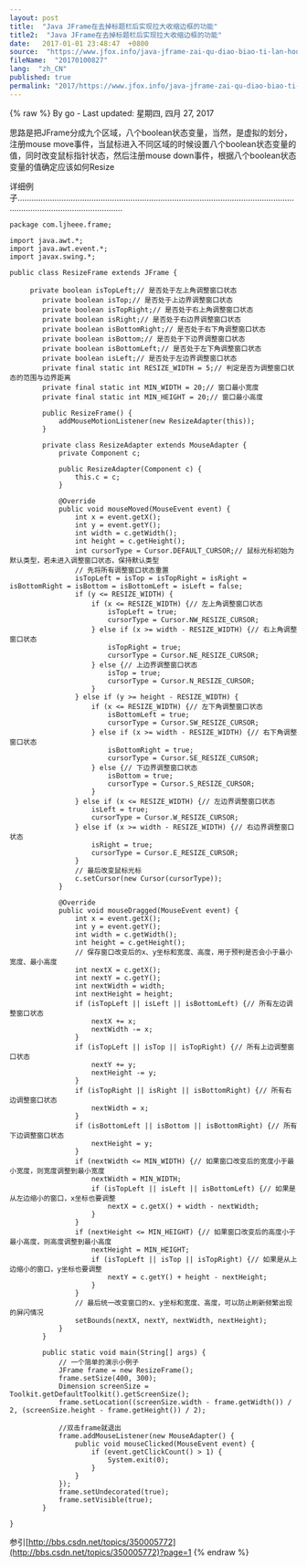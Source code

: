 ```yaml
---
layout: post
title:  "Java JFrame在去掉标题栏后实现拉大收缩边框的功能"
title2:  "Java JFrame在去掉标题栏后实现拉大收缩边框的功能"
date:   2017-01-01 23:48:47  +0800
source:  "https://www.jfox.info/java-jframe-zai-qu-diao-biao-ti-lan-hou-shi-xian-la-da-shou-suo-bian-kuang-de-gong-neng.html"
fileName:  "20170100827"
lang:  "zh_CN"
published: true
permalink: "2017/https://www.jfox.info/java-jframe-zai-qu-diao-biao-ti-lan-hou-shi-xian-la-da-shou-suo-bian-kuang-de-gong-neng.html"
---
```

{% raw %}
By go - Last updated: 星期四, 四月 27, 2017

 思路是把JFrame分成九个区域，八个boolean状态变量，当然，是虚拟的划分，注册mouse move事件，当鼠标进入不同区域的时候设置八个boolean状态变量的值，同时改变鼠标指针状态，然后注册mouse down事件，根据八个boolean状态变量的值确定应该如何Resize 

详细例子…………………………………………………………………………………………………………………………………………………….

    package com.ljheee.frame;
    
    import java.awt.*;
    import java.awt.event.*;
    import javax.swing.*;
    
    public class ResizeFrame extends JFrame {
    
         private boolean isTopLeft;// 是否处于左上角调整窗口状态
            private boolean isTop;// 是否处于上边界调整窗口状态
            private boolean isTopRight;// 是否处于右上角调整窗口状态
            private boolean isRight;// 是否处于右边界调整窗口状态
            private boolean isBottomRight;// 是否处于右下角调整窗口状态
            private boolean isBottom;// 是否处于下边界调整窗口状态
            private boolean isBottomLeft;// 是否处于左下角调整窗口状态
            private boolean isLeft;// 是否处于左边界调整窗口状态
            private final static int RESIZE_WIDTH = 5;// 判定是否为调整窗口状态的范围与边界距离
            private final static int MIN_WIDTH = 20;// 窗口最小宽度
            private final static int MIN_HEIGHT = 20;// 窗口最小高度
             
            public ResizeFrame() {
                addMouseMotionListener(new ResizeAdapter(this));
            }
             
            private class ResizeAdapter extends MouseAdapter {
                private Component c;
                 
                public ResizeAdapter(Component c) {
                    this.c = c;
                }
                 
                @Override
                public void mouseMoved(MouseEvent event) {
                    int x = event.getX();
                    int y = event.getY();
                    int width = c.getWidth();
                    int height = c.getHeight();
                    int cursorType = Cursor.DEFAULT_CURSOR;// 鼠标光标初始为默认类型，若未进入调整窗口状态，保持默认类型
                    // 先将所有调整窗口状态重置
                    isTopLeft = isTop = isTopRight = isRight = isBottomRight = isBottom = isBottomLeft = isLeft = false;
                    if (y <= RESIZE_WIDTH) {
                        if (x <= RESIZE_WIDTH) {// 左上角调整窗口状态
                            isTopLeft = true;
                            cursorType = Cursor.NW_RESIZE_CURSOR;
                        } else if (x >= width - RESIZE_WIDTH) {// 右上角调整窗口状态
                            isTopRight = true;
                            cursorType = Cursor.NE_RESIZE_CURSOR;
                        } else {// 上边界调整窗口状态
                            isTop = true;
                            cursorType = Cursor.N_RESIZE_CURSOR;
                        }
                    } else if (y >= height - RESIZE_WIDTH) {
                        if (x <= RESIZE_WIDTH) {// 左下角调整窗口状态
                            isBottomLeft = true;
                            cursorType = Cursor.SW_RESIZE_CURSOR;
                        } else if (x >= width - RESIZE_WIDTH) {// 右下角调整窗口状态
                            isBottomRight = true;
                            cursorType = Cursor.SE_RESIZE_CURSOR;
                        } else {// 下边界调整窗口状态
                            isBottom = true;
                            cursorType = Cursor.S_RESIZE_CURSOR;
                        }
                    } else if (x <= RESIZE_WIDTH) {// 左边界调整窗口状态
                        isLeft = true;
                        cursorType = Cursor.W_RESIZE_CURSOR;
                    } else if (x >= width - RESIZE_WIDTH) {// 右边界调整窗口状态
                        isRight = true;
                        cursorType = Cursor.E_RESIZE_CURSOR;
                    }
                    // 最后改变鼠标光标
                    c.setCursor(new Cursor(cursorType));
                }
                 
                @Override
                public void mouseDragged(MouseEvent event) {
                    int x = event.getX();
                    int y = event.getY();
                    int width = c.getWidth();
                    int height = c.getHeight();
                    // 保存窗口改变后的x、y坐标和宽度、高度，用于预判是否会小于最小宽度、最小高度
                    int nextX = c.getX();
                    int nextY = c.getY();
                    int nextWidth = width;
                    int nextHeight = height;
                    if (isTopLeft || isLeft || isBottomLeft) {// 所有左边调整窗口状态
                        nextX += x;
                        nextWidth -= x;
                    }
                    if (isTopLeft || isTop || isTopRight) {// 所有上边调整窗口状态
                        nextY += y;
                        nextHeight -= y;
                    }
                    if (isTopRight || isRight || isBottomRight) {// 所有右边调整窗口状态
                        nextWidth = x;
                    }
                    if (isBottomLeft || isBottom || isBottomRight) {// 所有下边调整窗口状态
                        nextHeight = y;
                    }
                    if (nextWidth <= MIN_WIDTH) {// 如果窗口改变后的宽度小于最小宽度，则宽度调整到最小宽度
                        nextWidth = MIN_WIDTH;
                        if (isTopLeft || isLeft || isBottomLeft) {// 如果是从左边缩小的窗口，x坐标也要调整
                            nextX = c.getX() + width - nextWidth;
                        }
                    }
                    if (nextHeight <= MIN_HEIGHT) {// 如果窗口改变后的高度小于最小高度，则高度调整到最小高度
                        nextHeight = MIN_HEIGHT;
                        if (isTopLeft || isTop || isTopRight) {// 如果是从上边缩小的窗口，y坐标也要调整
                            nextY = c.getY() + height - nextHeight;
                        }
                    }
                    // 最后统一改变窗口的x、y坐标和宽度、高度，可以防止刷新频繁出现的屏闪情况
                    setBounds(nextX, nextY, nextWidth, nextHeight);
                }
            }
             
            public static void main(String[] args) {
                // 一个简单的演示小例子
                JFrame frame = new ResizeFrame();
                frame.setSize(400, 300);
                Dimension screenSize = Toolkit.getDefaultToolkit().getScreenSize();
                frame.setLocation((screenSize.width - frame.getWidth()) / 2, (screenSize.height - frame.getHeight()) / 2);
              
                //双击frame就退出
                frame.addMouseListener(new MouseAdapter() {
                    public void mouseClicked(MouseEvent event) {
                        if (event.getClickCount() > 1) {
                            System.exit(0);
                        }
                    }
                });
                frame.setUndecorated(true);
                frame.setVisible(true);
            }
      
    }

参引[http://bbs.csdn.net/topics/350005772](http://bbs.csdn.net/topics/350005772)?page=1
{% endraw %}